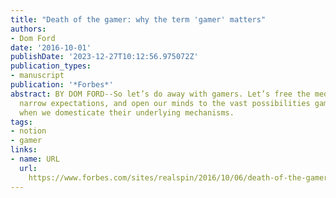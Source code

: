 ```yaml
---
title: "Death of the gamer: why the term 'gamer' matters"
authors:
- Dom Ford
date: '2016-10-01'
publishDate: '2023-12-27T10:12:56.975072Z'
publication_types:
- manuscript
publication: '*Forbes*'
abstract: BY DOM FORD--So let’s do away with gamers. Let’s free the medium from our
  narrow expectations, and open our minds to the vast possibilities games offer us
  when we domesticate their underlying mechanisms.
tags:
- notion
- gamer
links:
- name: URL
  url: 
    https://www.forbes.com/sites/realspin/2016/10/06/death-of-the-gamer-why-the-term-gamer-matters/
---
```

